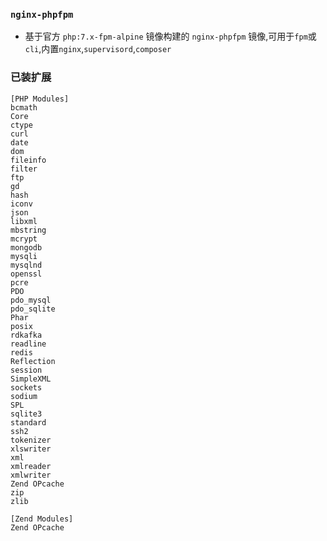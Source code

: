 ### `nginx-phpfpm`

- 基于官方 `php:7.x-fpm-alpine` 镜像构建的 `nginx-phpfpm` 镜像,可用于`fpm`或`cli`,内置`nginx`,`supervisord`,`composer`

### 已装扩展

```
[PHP Modules]
bcmath
Core
ctype
curl
date
dom
fileinfo
filter
ftp
gd
hash
iconv
json
libxml
mbstring
mcrypt
mongodb
mysqli
mysqlnd
openssl
pcre
PDO
pdo_mysql
pdo_sqlite
Phar
posix
rdkafka
readline
redis
Reflection
session
SimpleXML
sockets
sodium
SPL
sqlite3
standard
ssh2
tokenizer
xlswriter
xml
xmlreader
xmlwriter
Zend OPcache
zip
zlib

[Zend Modules]
Zend OPcache
```